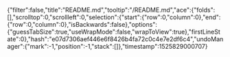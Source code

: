 {"filter":false,"title":"README.md","tooltip":"/README.md","ace":{"folds":[],"scrolltop":0,"scrollleft":0,"selection":{"start":{"row":0,"column":0},"end":{"row":0,"column":0},"isBackwards":false},"options":{"guessTabSize":true,"useWrapMode":false,"wrapToView":true},"firstLineState":0},"hash":"e07d7306aef446e6f8426b4fa72c0c4e7e2df6c4","undoManager":{"mark":-1,"position":-1,"stack":[]},"timestamp":1525829000707}
